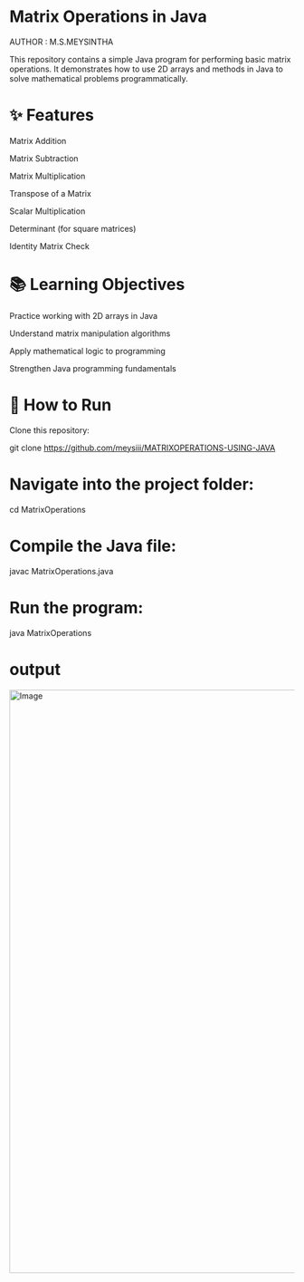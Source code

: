 # Matrix Operations in Java

AUTHOR : M.S.MEYSINTHA

This repository contains a simple Java program for performing basic matrix operations. It demonstrates how to use 2D arrays and methods in Java to solve mathematical problems programmatically.

# ✨ Features

Matrix Addition

Matrix Subtraction

Matrix Multiplication

Transpose of a Matrix

Scalar Multiplication

Determinant (for square matrices)

Identity Matrix Check

# 📚 Learning Objectives

Practice working with 2D arrays in Java

Understand matrix manipulation algorithms

Apply mathematical logic to programming

Strengthen Java programming fundamentals

# 🚀 How to Run

Clone this repository:

git clone https://github.com/meysiii/MATRIXOPERATIONS-USING-JAVA


# Navigate into the project folder:

cd MatrixOperations


# Compile the Java file:

javac MatrixOperations.java


# Run the program:

java MatrixOperations

# output

<img width="1920" height="1030" alt="Image" src="https://github.com/user-attachments/assets/84e53ba6-bfcf-44cc-ab08-bd6cc583890e" />

